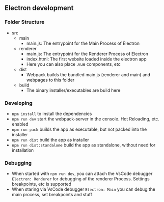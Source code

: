 ## Electron development

### Folder Structure

- src
    - main
        - main.js: The entrypoint for the Main Process of Electron
    - renderer
        - main.js: The entrypoint for the Renderer Process of Electron
        - index.html: The first website loaded inside the electron app
        - Here you can also place .vue components, etc
    - dist
        - Webpack builds the bundled main.js (renderer and main) and webpages to this folder
    - build
        - The binary installer/executables are build here

### Developing

- `npm install` to install the dependencies
- `npm run dev` start the webpack-server in the console. Hot Reloading, etc. enabled
- `npm run pack` builds the app as executable, but not packed into the installer
- `npm run dist` build the app as installer
- `npm run dist:standalone` build the app as standalone, without need for installation

### Debugging

- When started with `npm run dev`, you can attach the VsCode debugger `Electron: Renderer` for debugging of the renderer Process. Settings breakpoints, etc is supported
- When staring via VsCode debugger `Electron: Main` you can debug the main process, set breakpoints and stuff



